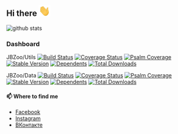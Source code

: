 ## Hi there <img src="https://raw.githubusercontent.com/ABSphreak/ABSphreak/master/gifs/Hi.gif" width="30px">

![github stats](https://github-readme-stats.vercel.app/api?username=SmetDenis&show_icons=true) 
### Dashboard

JBZoo/Utils [![Build Status](https://travis-ci.org/JBZoo/Utils.svg?branch=master)](https://travis-ci.org/JBZoo/Utils)    [![Coverage Status](https://coveralls.io/repos/JBZoo/Utils/badge.svg)](https://coveralls.io/github/JBZoo/Utils?branch=master)    [![Psalm Coverage](https://shepherd.dev/github/JBZoo/Utils/coverage.svg)](https://shepherd.dev/github/JBZoo/Utils)    [![Stable Version](https://poser.pugx.org/jbzoo/utils/version)](https://packagist.org/packages/jbzoo/utils)        [![Dependents](https://poser.pugx.org/jbzoo/utils/dependents)](https://packagist.org/packages/jbzoo/utils/dependents?order_by=downloads)    [![Total Downloads](https://poser.pugx.org/jbzoo/utils/downloads)](https://packagist.org/packages/jbzoo/utils/stats)

JBZoo/Data [![Build Status](https://travis-ci.org/JBZoo/Data.svg?branch=master)](https://travis-ci.org/JBZoo/Utils)    [![Coverage Status](https://coveralls.io/repos/JBZoo/Data/badge.svg)](https://coveralls.io/github/JBZoo/Data?branch=master)    [![Psalm Coverage](https://shepherd.dev/github/JBZoo/Data/coverage.svg)](https://shepherd.dev/github/JBZoo/Utils)    [![Stable Version](https://poser.pugx.org/jbzoo/utils/version)](https://packagist.org/packages/jbzoo/utils)        [![Dependents](https://poser.pugx.org/jbzoo/utils/dependents)](https://packagist.org/packages/jbzoo/utils/dependents?order_by=downloads)   [![Total Downloads](https://poser.pugx.org/jbzoo/utils/downloads)](https://packagist.org/packages/jbzoo/utils/stats)


#### 📫 Where to find me	
- [Facebook](https://www.facebook.com/smet.denis) 	
- [Instagram](https://instagram.com/smetdenis) 	
- [ВКонтакте](https://vk.com/smetdenis)


